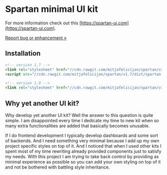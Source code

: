 # Spartan minimal UI kit

For more information check out this [https://spartan-ui.com](https://spartan-ui.com).

[Report bug or enhancement »](https://github.com/mitjafelicijan/spartan/issues/new)

## Installation

```html
<!-- version 1.7 -->
<link rel="stylesheet" href="//cdn.rawgit.com/mitjafelicijan/spartan/v1.7/dist/spartan.min.css">
<script src="//cdn.rawgit.com/mitjafelicijan/spartan/v1.7/dist/spartan.min.js" defer></script>

<!-- version 1.0 -->
<link rel="stylesheet" href="//cdn.rawgit.com/mitjafelicijan/spartan/v1.0/dist/spartan.min.css">
```

## Why yet another UI kit?

Why develop yet another UI kit? Well the answer to this question is quite simple. I am disappointed every time I dedicate my time to new kit when so many extra functionalities are added that basically becomes unusable.

If I do frontend development I typically develop dashboards and some sort of backends. And I need something very minimal because I add up my own project specific styles on top of it. And I noticed that when I used other kits I spent most of my time rewriting already provided components just to satisfy my needs. With this project I am trying to take back control by providing as minimal experience as possible so you can add your own styling on top of it and not be bothered with battling style inheritance.
